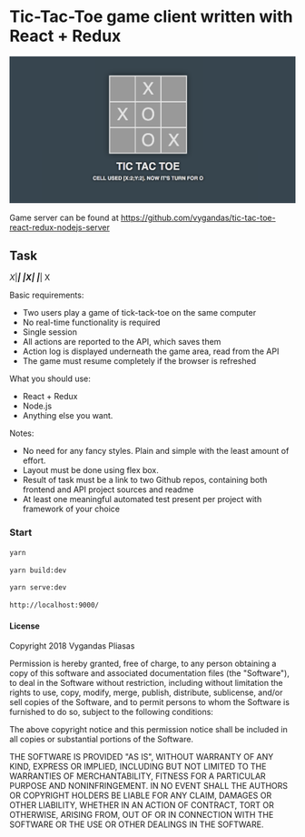 # Tic-Tac-Toe game client written with React + Redux

![TIC TAC TOE Game](https://github.com/vygandas/tic-tac-toe-react-redux-nodejs-client/blob/master/screenshot.png)

Game server can be found at https://github.com/vygandas/tic-tac-toe-react-redux-nodejs-server
 
## Task

_X_|___|___ 
___|_X_|___ 
___|___| X

Basic requirements:

* Two users play a game of tick-tack-toe on the same computer 
* No real-time functionality is required 
* Single session 
* All actions are reported to the API, which saves them 
* Action log is displayed underneath the game area, read from the API 
* The game must resume completely if the browser is refreshed

What you should use:

* React + Redux
* Node.js
* Anything else you want.

Notes: 

- No need for any fancy styles. Plain and simple with the least amount of effort.
- Layout must be done using flex box. 
- Result of task must be a link to two Github repos, containing both frontend and API project sources and readme 
- At least one meaningful automated test present per project with framework of your choice
 
### Start

````bash
yarn
````

````bash
yarn build:dev
````

````bash
yarn serve:dev
````

````bash
http://localhost:9000/
````

#### License

Copyright 2018 Vygandas Pliasas

Permission is hereby granted, free of charge, to any person obtaining a copy of this software and associated 
documentation files (the "Software"), to deal in the Software without restriction, including without limitation 
the rights to use, copy, modify, merge, publish, distribute, sublicense, and/or sell copies of the Software, 
and to permit persons to whom the Software is furnished to do so, subject to the following conditions:

The above copyright notice and this permission notice shall be included in all copies 
or substantial portions of the Software.

THE SOFTWARE IS PROVIDED "AS IS", WITHOUT WARRANTY OF ANY KIND, EXPRESS OR IMPLIED, 
INCLUDING BUT NOT LIMITED TO THE WARRANTIES OF MERCHANTABILITY, FITNESS FOR A PARTICULAR PURPOSE AND 
NONINFRINGEMENT. IN NO EVENT SHALL THE AUTHORS OR COPYRIGHT HOLDERS BE LIABLE FOR ANY CLAIM, 
DAMAGES OR OTHER LIABILITY, WHETHER IN AN ACTION OF CONTRACT, TORT OR OTHERWISE, ARISING FROM, 
OUT OF OR IN CONNECTION WITH THE SOFTWARE OR THE USE OR OTHER DEALINGS IN THE SOFTWARE.
